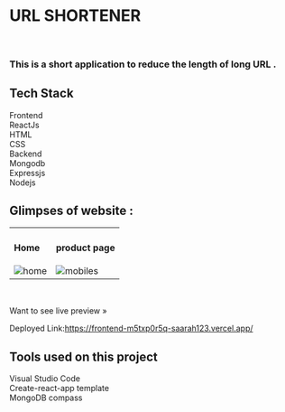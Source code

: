 <h1> URL SHORTENER</h1><br>
<h3>This is a short application to reduce the length of long URL .</h3>



<h2>Tech Stack</h2>
Frontend<br>
 ReactJs<br>
 HTML<br>
 CSS<br>
Backend<br>
 Mongodb<br>
 Expressjs<br>
 Nodejs<br>
 
 ## Glimpses of website :

<table>
  
  <tr>
    <td><h4>Home</h4><img src=" " alt="home" /></td>
    <td><h4>product page</h4><img src=" " alt="mobiles" /></td>
  </tr>
 
  
</table>
 
<br />


Want to see live preview »

Deployed Link:https://frontend-m5txp0r5q-saarah123.vercel.app/

<h2>Tools used on this project</h2>
Visual Studio Code<br>
Create-react-app template<br>
MongoDB compass<br>

